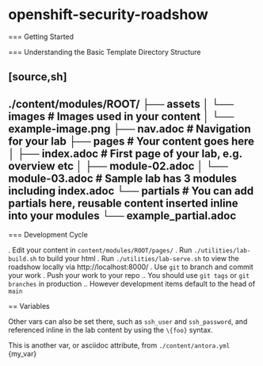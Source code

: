 # openshift-security-roadshow

=== Getting Started

=== Understanding the Basic Template Directory Structure

[source,sh]
----
./content/modules/ROOT/
├── assets
│   └── images                       # Images used in your content 
│       └── example-image.png
├── nav.adoc                         # Navigation for your lab
├── pages                            # Your content goes here
│   ├── index.adoc                   # First page of your lab, e.g. overview etc 
│   ├── module-02.adoc
│   └── module-03.adoc               # Sample lab has 3 modules including index.adoc
└── partials                         # You can add partials here, reusable content inserted inline into your modules
    └── example_partial.adoc
----

=== Development Cycle

. Edit your content in `content/modules/ROOT/pages/`
. Run `./utilities/lab-build.sh` to build your html
. Run `./utilities/lab-serve.sh` to view the roadshow locally via http://localhost:8000/ 
. Use `git` to branch and commit your work
. Push your work to your repo
.. You should use `git tags` or `git branches` in production
.. However development items default to the head of `main`

== Variables

Other vars can also be set there, such as `ssh_user` and `ssh_password`, and referenced inline in the lab content by using the `\{foo}` syntax.

This is another var, or asciidoc attribute, from `./content/antora.yml` {my_var}
